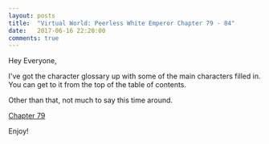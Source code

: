 ```yaml
---
layout: posts
title:  "Virtual World: Peerless White Emperor Chapter 79 - 84"
date:   2017-06-16 22:20:00
comments: true
---
```


Hey Everyone,

I've got the character glossary up with some of the main characters filled in. You can get to it from the top of the table of contents.

Other than that, not much to say this time around.

[Chapter 79][vwpwe0079]

Enjoy!

[vwpwe0079]: {{site.url}}/translations/VWPWE/0079.html
